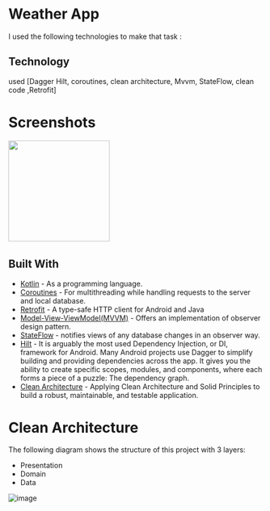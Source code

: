 # Weather App
I used the following technologies to make that task :
## Technology 
used [Dagger Hilt, coroutines, clean architecture, Mvvm, StateFlow, clean code ,Retrofit]



# Screenshots
<img src="https://user-images.githubusercontent.com/41570196/147828565-681a87a3-3146-49d7-be09-885ce04f9e92.png" width="200">&nbsp;


## Built With

* [Kotlin](https://kotlinlang.org) - As a programming language.
* [Coroutines](https://developer.android.com/kotlin/coroutines) - For multithreading while handling requests to the server and local database.
* [Retrofit](https://square.github.io/retrofit/) - A type-safe HTTP client for Android and Java
* [Model-View-ViewModel(MVVM)](https://developer.android.com/topic/architecture) - Offers an implementation of observer design pattern.
* [StateFlow](https://kotlin.github.io/kotlinx.coroutines/kotlinx-coroutines-core/kotlinx.coroutines.flow/-state-flow/) - notifies views of any database changes in an observer way.
* [Hilt](https://developer.android.com/training/dependency-injection/hilt-android) - It is arguably the most used Dependency Injection, or DI, framework for Android. Many Android projects use Dagger to simplify building and providing dependencies across the app. It gives you the ability to create specific scopes, modules, and components, where each forms a piece of a puzzle: The dependency graph.
* [Clean Architecture](https://www.raywenderlich.com/3595916-clean-architecture-tutorial-for-android-getting-started) - Applying Clean Architecture and Solid Principles to build a robust, maintainable, and testable application.

#  Clean Architecture
The following diagram shows the structure of this project with 3 layers:
- Presentation
- Domain
- Data

![image](https://rubygarage.s3.amazonaws.com/uploads/article_image/file/2060/Artboard_15587.png)
